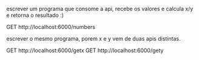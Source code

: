 escrever um programa que consome a api, recebe os valores e calcula x/y e retorna o resultado :)

GET http://localhost:6000/numbers

escrever o mesmo programa, porem x e y vem de duas apis distintas.

GET http://localhost:6000/getx GET http://localhost:6000/gety
